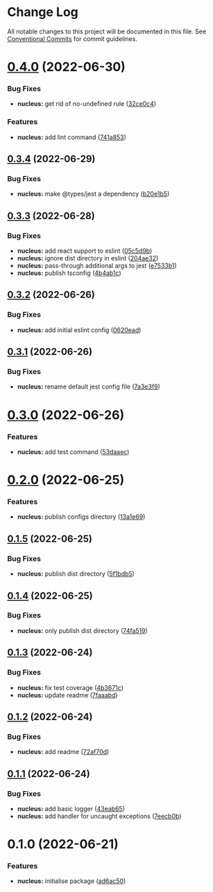 # Change Log

All notable changes to this project will be documented in this file.
See [Conventional Commits](https://conventionalcommits.org) for commit guidelines.

# [0.4.0](https://github.com/chiel/nexus/compare/@chiel/nucleus@0.3.4...@chiel/nucleus@0.4.0) (2022-06-30)


### Bug Fixes

* **nucleus:** get rid of no-undefined rule ([32ce0c4](https://github.com/chiel/nexus/commit/32ce0c464b4bfc87aa9c309911fbebf07b078231))


### Features

* **nucleus:** add lint command ([741a853](https://github.com/chiel/nexus/commit/741a8533d8addcf10691375371888ad459035842))





## [0.3.4](https://github.com/chiel/nexus/compare/@chiel/nucleus@0.3.3...@chiel/nucleus@0.3.4) (2022-06-29)


### Bug Fixes

* **nucleus:** make @types/jest a dependency ([b20e1b5](https://github.com/chiel/nexus/commit/b20e1b5a5ad3cb625984306d6f052e8759035984))





## [0.3.3](https://github.com/chiel/nexus/compare/@chiel/nucleus@0.3.2...@chiel/nucleus@0.3.3) (2022-06-28)


### Bug Fixes

* **nucleus:** add react support to eslint ([05c5d9b](https://github.com/chiel/nexus/commit/05c5d9bc495299e5a57c7d2485a134b1a3f020bc))
* **nucleus:** ignore dist directory in eslint ([204ae32](https://github.com/chiel/nexus/commit/204ae32704d97cde10809995d6b0a8a73ccb3fe1))
* **nucleus:** pass-through additional args to jest ([e7533b1](https://github.com/chiel/nexus/commit/e7533b1460824eea87310c0e1f1fbb3c64e42a90))
* **nucleus:** publish tsconfig ([4b4ab1c](https://github.com/chiel/nexus/commit/4b4ab1c11a7d895514af606db985b6eb4071c569))





## [0.3.2](https://github.com/chiel/nexus/compare/@chiel/nucleus@0.3.1...@chiel/nucleus@0.3.2) (2022-06-26)


### Bug Fixes

* **nucleus:** add initial eslint config ([0620ead](https://github.com/chiel/nexus/commit/0620eadb414803e1d0a15e946d770f2e33a63c26))





## [0.3.1](https://github.com/chiel/nexus/compare/@chiel/nucleus@0.3.0...@chiel/nucleus@0.3.1) (2022-06-26)


### Bug Fixes

* **nucleus:** rename default jest config file ([7a3e3f9](https://github.com/chiel/nexus/commit/7a3e3f9592b6c8c6ac3e47696b3d74967e8b6a11))





# [0.3.0](https://github.com/chiel/nexus/compare/@chiel/nucleus@0.2.0...@chiel/nucleus@0.3.0) (2022-06-26)


### Features

* **nucleus:** add test command ([53daaec](https://github.com/chiel/nexus/commit/53daaece72f88236c78d010451c6b252ca51fb86))





# [0.2.0](https://github.com/chiel/nexus/compare/@chiel/nucleus@0.1.5...@chiel/nucleus@0.2.0) (2022-06-25)


### Features

* **nucleus:** publish configs directory ([13a1e69](https://github.com/chiel/nexus/commit/13a1e6906d37c238fa4fcf3d8a158635d5d67542))





## [0.1.5](https://github.com/chiel/nexus/compare/@chiel/nucleus@0.1.4...@chiel/nucleus@0.1.5) (2022-06-25)


### Bug Fixes

* **nucleus:** publish dist directory ([5f1bdb5](https://github.com/chiel/nexus/commit/5f1bdb59159e60b2eaead8da3422c10ae85d5e12))





## [0.1.4](https://github.com/chiel/nexus/compare/@chiel/nucleus@0.1.3...@chiel/nucleus@0.1.4) (2022-06-25)


### Bug Fixes

* **nucleus:** only publish dist directory ([74fa519](https://github.com/chiel/nexus/commit/74fa519e8473040552ac998e091ea39f02ce8c1a))





## [0.1.3](https://github.com/chiel/nexus/compare/@chiel/nucleus@0.1.2...@chiel/nucleus@0.1.3) (2022-06-24)


### Bug Fixes

* **nucleus:** fix test coverage ([4b3671c](https://github.com/chiel/nexus/commit/4b3671c4f4a3abd8887706cd307a19848346a624))
* **nucleus:** update readme ([7faaabd](https://github.com/chiel/nexus/commit/7faaabd7fbc0bf9757bbc524eb20ff9009f235df))





## [0.1.2](https://github.com/chiel/nexus/compare/@chiel/nucleus@0.1.1...@chiel/nucleus@0.1.2) (2022-06-24)


### Bug Fixes

* **nucleus:** add readme ([72af70d](https://github.com/chiel/nexus/commit/72af70d5f0c1425a5fb371fa348fad3ec6125357))





## [0.1.1](https://github.com/chiel/nexus/compare/@chiel/nucleus@0.1.0...@chiel/nucleus@0.1.1) (2022-06-24)


### Bug Fixes

* **nucleus:** add basic logger ([43eab65](https://github.com/chiel/nexus/commit/43eab65cb6aca52927dd5069ae2e5f5d80c6dbaf))
* **nucleus:** add handler for uncaught exceptions ([7eecb0b](https://github.com/chiel/nexus/commit/7eecb0b9886ea7e6b65270d9e1c9825decde24a5))





# 0.1.0 (2022-06-21)


### Features

* **nucleus:** initialise package ([ad6ac50](https://github.com/chiel/nexus/commit/ad6ac50c647e38b903761154bc8c0dbce7962700))
